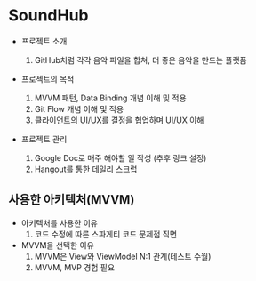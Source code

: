 # SoundHub
- 프로젝트 소개
  1. GitHub처럼 각각 음악 파일을 합쳐, 더 좋은 음악을 만드는 플랫폼
- 프로젝트의 목적
  1. MVVM 패턴, Data Binding 개념 이해 및 적용
  2. Git Flow 개념 이해 및 적용
  3. 클라이언트의 UI/UX를 결정을 협업하며 UI/UX 이해

- 프로젝트 관리
  1. Google Doc로 매주 해야할 일 작성 (추후 링크 설정)
  2. Hangout를 통한 데일리 스크럽
  
## 사용한 아키텍처(MVVM)
- 아키텍처를 사용한 이유
  1. 코드 수정에 따른 스파게티 코드 문제점 직면
- MVVM을 선택한 이유
  1. MVVM은 View와 ViewModel N:1 관계(테스트 수월)
  2. MVVM, MVP 경험 필요
